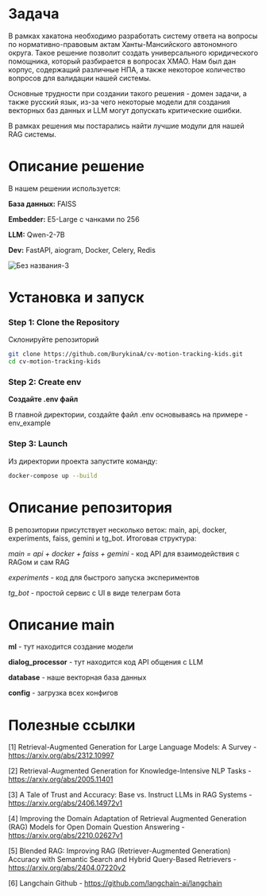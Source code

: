 # Задача

В рамках хакатона необходимо разработать систему ответа на вопросы по нормативно-правовым актам Ханты-Мансийского автономного округа. Такое решение позволит создать универсального юридического помощника, который разбирается в вопросах ХМАО. Нам был дан корпус, содержащий различные НПА, а также некоторое количество вопросов для валидации нашей системы.

Основные трудности при создании такого решения - домен задачи, а также русский язык, из-за чего некоторые модели для создания векторных баз данных и LLM могут допускать критические ошибки. 

В рамках решения мы постарались найти лучшие модули для нашей RAG системы.

# Описание решение

В нашем решении используется:

**База данных:** FAISS

**Embedder:** E5-Large с чанками по 256 

**LLM:** Qwen-2-7B

**Dev:** FastAPI, aiogram, Docker, Celery, Redis


![Без названия-3](https://github.com/user-attachments/assets/6f83d3f8-77fc-4b95-b437-96741e67fdac)

# Установка и запуск

### Step 1: Clone the Repository
Склонируйте репозиторий 

```bash
git clone https://github.com/BurykinaA/cv-motion-tracking-kids.git
cd cv-motion-tracking-kids
```

### Step 2: Create env

**Создайте .env файл**

   В главной директории, создайте файл .env основываясь на примере - env_example

### Step 3: Launch

Из директории проекта запустите команду:

```bash
docker-compose up --build
```


# Описание репозитория

В репозитории присутствует несколько веток: main, api, docker, experiments, faiss, gemini и tg_bot.
Итоговая структура: 

*main = api + docker + faiss + gemini* - код API для взаимодействия с RAGом и сам RAG

*experiments* - код для быстрого запуска экспериментов

*tg_bot* - простой сервис с UI в виде телеграм бота

# Описание main

**ml** - тут находится создание модели

**dialog_processor** - тут находится код API общения с LLM

**database** - наше векторная база данных

**config** - загрузка всех конфигов

# Полезные ссылки 

[1] Retrieval-Augmented Generation for Large Language Models: A Survey - https://arxiv.org/abs/2312.10997

[2] Retrieval-Augmented Generation for Knowledge-Intensive NLP Tasks - https://arxiv.org/abs/2005.11401

[3] A Tale of Trust and Accuracy: Base vs. Instruct LLMs in RAG Systems - https://arxiv.org/abs/2406.14972v1

[4] Improving the Domain Adaptation of Retrieval Augmented Generation (RAG) Models for Open Domain Question Answering - https://arxiv.org/abs/2210.02627v1

[5] Blended RAG: Improving RAG (Retriever-Augmented Generation) Accuracy with Semantic Search and Hybrid Query-Based Retrievers - https://arxiv.org/abs/2404.07220v2

[6] Langchain Github - https://github.com/langchain-ai/langchain

